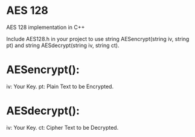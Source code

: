 # AES 128
 AES 128 implementation in C++

Include AES128.h in your project to use string AESencrypt(string iv, string pt) and string AESdecrypt(string iv, string ct).

# AESencrypt():
  iv: Your Key.
  pt: Plain Text to be Encrypted.
# AESdecrypt():
  iv: Your Key.
  ct: Cipher Text to be Decrypted.
